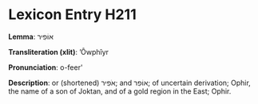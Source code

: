 # Lexicon Entry H211

**Lemma**: אוֹפִיר

**Transliteration (xlit)**: ʼÔwphîyr

**Pronunciation**: o-feer'

**Description**:
or (shortened) אֹפִיר; and אוֹפִר; of uncertain derivation; Ophir, the name of a son of Joktan, and of a gold region in the East; Ophir.
